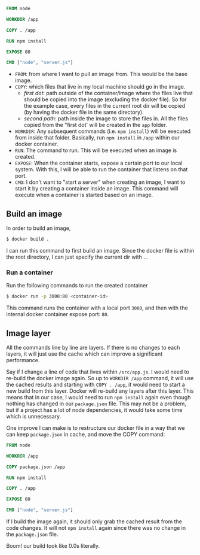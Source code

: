 ```dockerfile
FROM node

WORKDIR /app

COPY . /app

RUN npm install

EXPOSE 80

CMD ["node", "server.js"]
```

- `FROM`: from where I want to pull an image from. This would be the base image.
- `COPY`: which files that live in my local machine should go in the image.
	- _first dot_: path outside of the container/image where the files live that should be copied into the image (excluding the docker file). So for the example case, every files in the current root dir will be copied (by having the docker file in the same directory).
	- _second path_: path inside the image to store the files in. All the files copied from the "first dot' will be created in the `app` folder.
- `WORKDIR`: Any subsequent commands (i.e. `npm install`) will be executed from inside that folder. Basically, run `npm install` in `/app` within our docker container.
- `RUN`: The command to run. This will be executed when an image is created.
- `EXPOSE`: When the container starts, expose a certain port to our local system. With this, I will be able to run the container that listens on that port.
- `CMD`: I don't want to "start a server" when creating an image, I want to start it by creating a container inside an image. This command will execute when a container is started based on an image.

## Build an image

In order to build an image,
```bash
$ docker build .
```
I can run this command to first build an image. Since the docker file is within the root directory, I can just specify the current dir with `.`.

### Run a container

Run the following commands to run the created container
```bash
$ docker run -p 3000:80 <container-id>
```
This command runs the container with a local port `3000`, and then with the internal docker container expose port: `80`.

## Image layer

All the commands line by line are layers. If there is no changes to each layers, it will just use the cache which can improve a significant performance. 

Say if I change a line of code that lives within `/src/app.js`. I would need to re-build the docker image again. So up to `WORKDIR /app` command, it will use the cached results and starting with `COPY . /app`, it would need to start a new build from this layer. Docker will re-build any layers after this layer. This means that in our case, I would need to run `npm install` again even though nothing has changed in our `package.json` file. This may not be a problem, but if a project has a lot of node dependencies, it would take some time which is unnecessary.

One improve I can make is to restructure our docker file in a way that we can keep `package.json` in cache, and move the COPY command:
```dockerfile
FROM node

WORKDIR /app

COPY package.json /app

RUN npm install

COPY . /app

EXPOSE 80

CMD ["node", "server.js"]
```
If I build the image again, it should only grab the cached result from the code changes. It will not `npm install` again since there was no change in the `package.json` file.

Boom! our build took like 0.0s literally.




